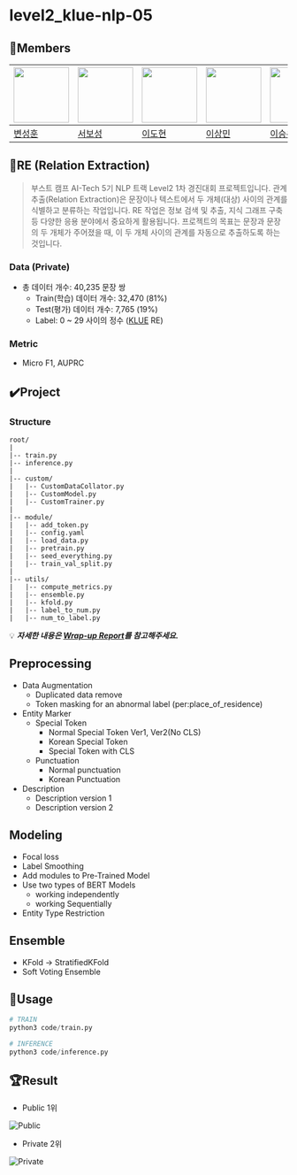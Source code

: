 # level2_klue-nlp-05

## 🐴Members

|<img src='https://avatars.githubusercontent.com/u/102334596?v=4' height=100 width=100px></img>|<img src='https://avatars.githubusercontent.com/u/86002769?v=4' height=100 width=100px></img>|<img src='https://avatars.githubusercontent.com/u/88221233?v=4' height=100 width=100px></img>|<img src='https://avatars.githubusercontent.com/u/107304584?v=' height=100 width=100px></img>|<img src='https://avatars.githubusercontent.com/u/60664644?v=4' height=100 width=100px></img>|<img src='https://avatars.githubusercontent.com/u/126854237?v=4' height=100 width=100px></img>
| --- | --- | --- | --- | --- | --- |
| [변성훈](https://github.com/DNA-B) | [서보성](https://github.com/Seoboseong) | [이도현](https://github.com/aiclaudev) | [이상민](https://github.com/SangMini2) | [이승우](https://github.com/OLAOOT) | [이예원](https://github.com/aeongaewon) |

## 📎RE (Relation Extraction)

> 부스트 캠프 AI-Tech 5기 NLP 트랙 Level2 1차 경진대회 프로젝트입니다. 관계 추출(Relation Extraction)은 문장이나 텍스트에서 두 개체(대상) 사이의 관계를 식별하고 분류하는 작업입니다. RE 작업은 정보 검색 및 추출, 지식 그래프 구축 등 다양한 응용 분야에서 중요하게 활용됩니다. 프로젝트의 목표는 문장과 문장의 두 개체가 주어졌을 때, 이 두 개체 사이의 관계를 자동으로 추출하도록 하는 것입니다.
> 

### Data (Private)

- 총 데이터 개수: 40,235 문장 쌍
    - Train(학습) 데이터 개수: 32,470 (81%)
    - Test(평가) 데이터 개수: 7,765 (19%)
    - Label: 0 ~ 29 사이의 정수 ([KLUE](https://arxiv.org/pdf/2105.09680.pdf) RE)

### Metric

- Micro F1, AUPRC
  
## ✔️Project

### Structure

```
root/
|
|-- train.py
|-- inference.py
|
|-- custom/
|   |-- CustomDataCollator.py
|   |-- CustomModel.py
|   |-- CustomTrainer.py
|
|-- module/
|   |-- add_token.py
|   |-- config.yaml
|   |-- load_data.py
|   |-- pretrain.py
|   |-- seed_everything.py
|   |-- train_val_split.py
|
|-- utils/
|   |-- compute_metrics.py
|   |-- ensemble.py
|   |-- kfold.py
|   |-- label_to_num.py
|   |-- num_to_label.py

```

💡 __*자세한 내용은 [Wrap-up Report](https://github.com/boostcampaitech5/level2_klue-nlp-05/blob/main/%5BNLP-05%5Dklue_wrapup_report.pdf)를 참고해주세요.*__

## Preprocessing

- Data Augmentation
    - Duplicated data remove
    - Token masking for an abnormal label (per:place_of_residence)
- Entity Marker
    - Special Token
        - Normal Special Token Ver1, Ver2(No CLS)
        - Korean Special Token
        - Special Token with CLS
    - Punctuation
        - Normal punctuation
        - Korean Punctuation
- Description
    - Description version 1
    - Description version 2

## Modeling

- Focal loss
- Label Smoothing
- Add modules to Pre-Trained Model
- Use two types of BERT Models
    - working independently
    - working Sequentially
- Entity Type Restriction

## Ensemble

- KFold → StratifiedKFold
- Soft Voting Ensemble

## 🐞Usage

```python
# TRAIN
python3 code/train.py

# INFERENCE
python3 code/inference.py
```

## 🏆Result

- Public 1위

![Public](https://github.com/boostcampaitech5/level2_klue-nlp-05/assets/60664644/2876a419-77a9-491f-ae91-cd555d1534a9)

- Private 2위

![Private](https://github.com/boostcampaitech5/level2_klue-nlp-05/assets/60664644/376a95ad-27a0-4612-8cf1-47f0926f50d0)